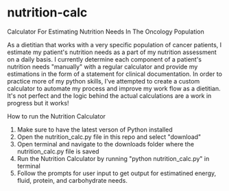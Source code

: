 # nutrition-calc
Calculator For Estimating Nutrition Needs In The Oncology Population

As a dietitian that works with a very specific population of cancer patients, I estimate my patient's nutrition needs as a 
part of my nutrition assessment on a daily basis. I currently determine each component of a patient's nutrition needs "manually" 
with a regular calculator and provide my estimations in the form of a statement for clinical documentation. In order to practice more of 
my python skills, I've attempted to create a custom calculator to automate my process and improve my work flow as a dietitian. 
It's not perfect and the logic behind the actual calculations are a work in progress but it works!

How to run the Nutrition Calculator
1. Make sure to have the latest verson of Python installed
2. Open the nutrition_calc.py file in this repo and select "download"
3. Open terminal and navigate to the downloads folder where the nutrition_calc.py file is saved
4. Run the Nutrition Calculator by running "python nutrition_calc.py" in terminal
5. Follow the prompts for user input to get output for estimatined energy, fluid, protein, and carbohydrate needs.

